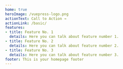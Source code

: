 ```yaml
---
home: true
heroImage: /vuepress-logo.png
actionText: Call to Action →
actionLink: /basic/
features:
- title: Feature No. 1
  details: Here you can talk about feature number 1.
- title: Feature No. 2
  details: Here you can talk about feature number 2.
- title: Feature No. 3
  details: Here you can talk about feature number 3.
footer: This is your homepage footer
---
```

